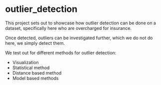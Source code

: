 # outlier_detection

This project sets out to showcase how outlier detection can be done on a dataset, specifically here who are overcharged for insurance. 

Once detected, outliers can be investigated further, which we do not do here, we simply detect them.

We test out for different methods for outlier detection:
- Visualization
- Statistical method
- Distance based method
- Model based methods
